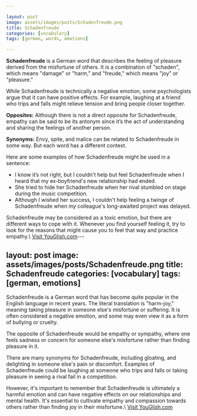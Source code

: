 ```yaml
---

layout: post
image: assets/images/posts/Schadenfreude.png
title: Schadenfreude
categories: [vocabulary]
tags: [german, words, emotions]

---
```


**Schadenfreude** is a German word that describes the feeling of pleasure derived from the misfortune of others. It is a combination of "schaden", which means "damage" or "harm," and "freude," which means "joy" or "pleasure."

While Schadenfreude is technically a negative emotion, some psychologists argue that it can have positive effects. For example, laughing at a friend who trips and falls might relieve tension and bring people closer together.

**Opposites:** Although there is not a direct opposite for Schadenfreude, empathy can be said to be its antonym since it’s the act of understanding and sharing the feelings of another person.

**Synonyms:** Envy, spite, and malice can be related to Schadenfreude in some way. But each word has a different context.

Here are some examples of how Schadenfreude might be used in a sentence:

- I know it’s not right, but I couldn't help but feel Schadenfreude when I heard that my ex-boyfriend's new relationship had ended.
- She tried to hide her Schadenfreude when her rival stumbled on stage during the music competition.
- Although I wished her success, I couldn't help feeling a twinge of Schadenfreude when my colleague's long-awaited project was delayed.

Schadenfreude may be considered as a toxic emotion, but there are different ways to cope with it. Whenever you find yourself feeling it, try to look for the reasons that might cause you to feel that way and practice empathy.\ <a id="yg-widget-0" class="youglish-widget" data-query="Schadenfreude" data-lang="german" data-components="8412" data-auto-start="0" data-bkg-color="theme_light" data-title="How%20to%20pronounce%20Schadenfreude%20in%20German"  rel="nofollow" href="https://youglish.com">Visit YouGlish.com</a><script async src="https://youglish.com/public/emb/widget.js" charset="utf-8"></script>---

layout: post
image: assets/images/posts/Schadenfreude.png
title: Schadenfreude
categories: [vocabulary]
tags: [german, emotions]
---

Schadenfreude is a German word that has become quite popular in the English language in recent years. The literal translation is "harm-joy," meaning taking pleasure in someone else's misfortune or suffering. It is often considered a negative emotion, and some may even view it as a form of bullying or cruelty. 

The opposite of Schadenfreude would be empathy or sympathy, where one feels sadness or concern for someone else's misfortune rather than finding pleasure in it. 

There are many synonyms for Schadenfreude, including gloating, and delighting in someone else's pain or discomfort. Examples of Schadenfreude could be laughing at someone who trips and falls or taking pleasure in seeing a rival fail in a competition. 

However, it's important to remember that Schadenfreude is ultimately a harmful emotion and can have negative effects on our relationships and mental health. It's essential to cultivate empathy and compassion towards others rather than finding joy in their misfortune.\ <a id="yg-widget-0" class="youglish-widget" data-query="Schadenfreude" data-lang="german" data-components="8412" data-auto-start="0" data-bkg-color="theme_light" data-title="How%20to%20pronounce%20Schadenfreude%20in%20German"  rel="nofollow" href="https://youglish.com">Visit YouGlish.com</a><script async src="https://youglish.com/public/emb/widget.js" charset="utf-8"></script>